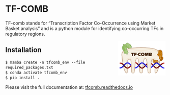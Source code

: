 # TF-COMB

TF-comb stands for “Transcription Factor Co-Occurrence using Market Basket analysis” and is a python module for identifying co-occurring TFs in regulatory regions.

<img align="right" width=150 src=" docs/_figures/tfcomb_logo.png">

## Installation
```
$ mamba create -n tfcomb_env --file required_packages.txt
$ conda activate tfcomb_env 
$ pip install .
```  

Please visit the full documentation at: [tfcomb.readthedocs.io](tfcomb.readthedocs.io)
